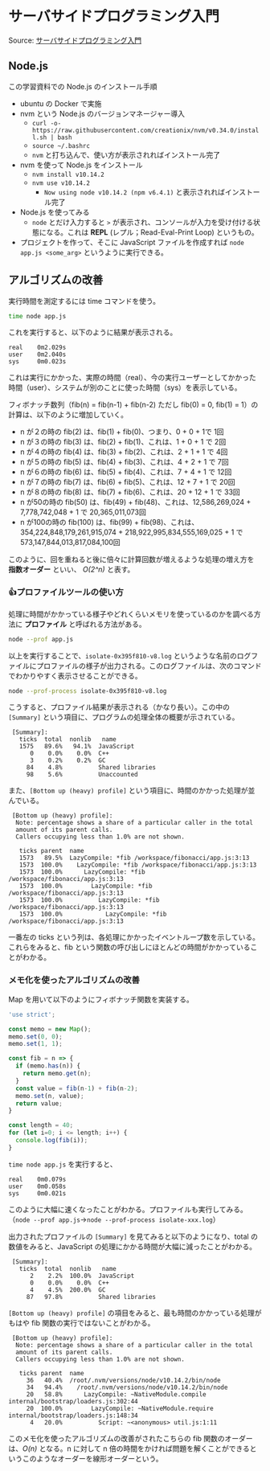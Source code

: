 # サーバサイドプログラミング入門
Source: [サーバサイドプログラミング入門](https://www.nnn.ed.nico/courses/497/chapters/6890)

## Node.js
この学習資料での Node.js のインストール手順  
- ubuntu の Docker で実施
- nvm という Node.js のバージョンマネージャー導入
    - `curl -o- https://raw.githubusercontent.com/creationix/nvm/v0.34.0/install.sh | bash`
    - `source ~/.bashrc`
    - `nvm` と打ち込んで、使い方が表示されればインストール完了
- nvm を使って Node.js をインストール
    - `nvm install v10.14.2`
    - `nvm use v10.14.2`
        - `Now using node v10.14.2 (npm v6.4.1)` と表示されればインストール完了
- Node.js を使ってみる
    - `node` とだけ入力すると `>` が表示され、コンソールが入力を受け付ける状態になる。これは **REPL** (レプル；Read-Eval-Print Loop) というもの。
- プロジェクトを作って、そこに JavaScript ファイルを作成すれば `node app.js <some_arg>` というように実行できる。

## アルゴリズムの改善
実行時間を測定するには time コマンドを使う。

```bash
time node app.js
```
これを実行すると、以下のように結果が表示される。

```
real	0m2.029s
user	0m2.040s
sys     0m0.023s
```
これは実行にかかった、実際の時間（real）、今の実行ユーザーとしてかかった時間（user）、システムが別のことに使った時間（sys）を表示している。

フィボナッチ数列（fib(n) = fib(n-1) + fib(n-2) ただし fib(0) = 0, fib(1) = 1）の計算は、以下のように増加していく。
- n が２の時の fib(2) は、fib(1) + fib(0)、つまり、0 + 0 + 1で 1回
- n が３の時の fib(3) は、fib(2) + fib(1)、これは、1 + 0 + 1 で 2回
- n が４の時の fib(4) は、fib(3) + fib(2)、これは、2 + 1 + 1 で 4回
- n が５の時の fib(5) は、fib(4) + fib(3)、これは、4 + 2 + 1 で 7回
- n が６の時の fib(6) は、fib(5) + fib(4)、これは、7 + 4 + 1 で 12回
- n が７の時の fib(7) は、fib(6) + fib(5)、これは、12 + 7 + 1 で 20回
- n が８の時の fib(8) は、fib(7) + fib(6)、これは、20 + 12 + 1 で 33回
- n が50の時の fib(50) は、fib(49) + fib(48)、これは、12,586,269,024 + 7,778,742,048 + 1 で 20,365,011,073回
- n が100の時の fib(100) は、fib(99) + fib(98)、これは、354,224,848,179,261,915,074 + 218,922,995,834,555,169,025 + 1 で 573,147,844,013,817,084,100回

このように、回を重ねると後に倍々に計算回数が増えるような処理の増え方を **指数オーダー** といい、 *O(2^n)* と表す。  
  
### 👍プロファイルツールの使い方
処理に時間がかかっている様子やどれくらいメモリを使っているのかを調べる方法に **プロファイル** と呼ばれる方法がある。

```bash
node --prof app.js
```

以上を実行することで、`isolate-0x395f810-v8.log` というような名前のログファイルにプロファイルの様子が出力される。このログファイルは、次のコマンドでわかりやすく表示させることができる。

```bash
node --prof-process isolate-0x395f810-v8.log 
```

こうすると、プロファイル結果が表示される（かなり長い）。この中の `[Summary]` という項目に、プログラムの処理全体の概要が示されている。

```
 [Summary]:
   ticks  total  nonlib   name
   1575   89.6%   94.1%  JavaScript
      0    0.0%    0.0%  C++
      3    0.2%    0.2%  GC
     84    4.8%          Shared libraries
     98    5.6%          Unaccounted
```

また、`[Bottom up (heavy) profile]` という項目に、時間のかかった処理が並んでいる。

```
 [Bottom up (heavy) profile]:
  Note: percentage shows a share of a particular caller in the total
  amount of its parent calls.
  Callers occupying less than 1.0% are not shown.

   ticks parent  name
   1573   89.5%  LazyCompile: *fib /workspace/fibonacci/app.js:3:13
   1573  100.0%    LazyCompile: *fib /workspace/fibonacci/app.js:3:13
   1573  100.0%      LazyCompile: *fib /workspace/fibonacci/app.js:3:13
   1573  100.0%        LazyCompile: *fib /workspace/fibonacci/app.js:3:13
   1573  100.0%          LazyCompile: *fib /workspace/fibonacci/app.js:3:13
   1573  100.0%            LazyCompile: *fib /workspace/fibonacci/app.js:3:13
```

一番左の ticks という列は、各処理にかかったイベントループ数を示している。これらをみると、fib という関数の呼び出しにほとんどの時間がかかっていることがわかる。

### メモ化を使ったアルゴリズムの改善
Map を用いて以下のようにフィボナッチ関数を実装する。

```js
'use strict';

const memo = new Map();
memo.set(0, 0);
memo.set(1, 1);

const fib = n => {
  if (memo.has(n)) {
    return memo.get(n);
  } 
  const value = fib(n-1) + fib(n-2);
  memo.set(n, value);
  return value;
}

const length = 40;
for (let i=0; i <= length; i++) {
  console.log(fib(i));
} 
```

`time node app.js` を実行すると、

```
real	0m0.079s
user	0m0.058s
sys     0m0.021s
```

このように大幅に速くなったことがわかる。プロファイルも実行してみる。（`node --prof app.js`→`node --prof-process isolate-xxx.log`）

出力されたプロファイルの `[Summary]` を見てみると以下のようになり、total の数値をみると、JavaScript の処理にかかる時間が大幅に減ったことがわかる。

```
 [Summary]:
   ticks  total  nonlib   name
      2    2.2%  100.0%  JavaScript
      0    0.0%    0.0%  C++
      4    4.5%  200.0%  GC
     87   97.8%          Shared libraries
```

`[Bottom up (heavy) profile]` の項目をみると、最も時間のかかっている処理がもはや fib 関数の実行ではないことがわかる。

```
 [Bottom up (heavy) profile]:
  Note: percentage shows a share of a particular caller in the total
  amount of its parent calls.
  Callers occupying less than 1.0% are not shown.

   ticks parent  name
     36   40.4%  /root/.nvm/versions/node/v10.14.2/bin/node
     34   94.4%    /root/.nvm/versions/node/v10.14.2/bin/node
     20   58.8%      LazyCompile: ~NativeModule.compile internal/bootstrap/loaders.js:302:44
     20  100.0%        LazyCompile: ~NativeModule.require internal/bootstrap/loaders.js:148:34
      4   20.0%          Script: ~<anonymous> util.js:1:11
```

このメモ化を使ったアルゴリズムの改善がされたこちらの fib 関数のオーダーは、*O(n)* となる。n に対して n 倍の時間をかければ問題を解くことができるというこのようなオーダーを線形オーダーという。